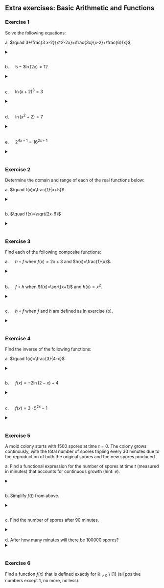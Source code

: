 ## Extra exercises: Basic Arithmetic and Functions

### Exercise 1

Solve the following equations:

a. $\quad 3+\frac{3 x-2}{x^2-2x}=\frac{3x}{x-2}+\frac{6}{x}$

<details>
  <br>
  <summary></summary>
$x=\frac{10}{9}$

</details>
<br>

b. $\quad 5-3 \ln(2x)=12$

<details>
  <br>
  <summary></summary>
  
$x=\frac{e^{\frac{-7}{3}}}{2}$

</details>
<br>

c. $\quad \ln(x+2)^3=3$

<details>
  <br>
  
  <summary> </summary>
  
$x=e-2$

</details>
<br>

d. $\quad \ln(x^2+2)=7$

<details>
  
  <br>
  <summary> </summary>
  
$x=\pm \sqrt{e^7-2}$

</details>
<br>

e. $\quad 2^{4x+1}=16^{2x+1}$

<details> 
  <br>
  <summary> </summary>
$x=-\frac{3}{4}$

</details>

<br>

### Exercise 2
Determine the domain and range of each of the real functions below:

a. $\quad f(x)=\frac{1}{x+5}$

<details>
  <br> 
  
  <summary> </summary>
  
Domain: $\mathbb{R} \backslash{-5}$; Range: $\mathbb{R} \backslash{0}$

</details> 

<br>

b. $\quad f(x)=\sqrt{2x-6}$

<details>
  <br> 
  
  <summary> </summary>
  
Domain: $\mathbb{R}{\geq 3}$; Range: $\mathbb{R}{\geq 0}$

</details> 

<br>

### Exercise 3

Find each of the following composite functions:

a. $\quad h \circ f$ when $f(x)=2x+3$ and $h(x)=\frac{1}{x}$.

<details> 
  
  <br> 
  
  <summary> </summary>
  
$(h \circ f)(x)=\frac{1}{2x+3}$

</details>

<br>

b. $\quad f \circ h$ when $f(x)=\sqrt{x+1}$ and $h(x)=x^2$.

<details> 
  <br>
  
  <summary> </summary>
  
$(f \circ h)(x)=\sqrt{x^2+1}$

</details>

<br>

c. $\quad h \circ f$ when $f$ and $h$ are defined as in exercise (b).

<details> 
  
  <br>
  
  <summary> </summary>
  
$(h \circ f)(x)=x+1$

</details>

<br>

### Exercise 4

Find the inverse of the following functions:

a. $\quad f(x)=\frac{3}{4-x}$

<details>
  
  <br>
  
  <summary> </summary>
  
$f^{-1}(x)=4-\frac{3}{x}$

</details>

<br>

b. $\quad f(x)=-2\ln(2-x)+4$

<details> 
  
  <br>
  
  <summary> </summary>
  
$f^{-1}(x)=2-e^\left({\frac{4-x}{2}}\right)$

</details>

<br>

c. $\quad f(x)=3 \cdot 5^{2x}-1$

<details>
  
  <br>
  
  <summary> </summary>
  
$f^{-1}(x)=\frac{\log_5\left(\frac{x+1}{3}\right)}{2}$

</details>

<br>

### Exercise 5

A mold colony starts with 1500 spores at time $t=0$.
The colony grows continously, with the total number of spores tripling every 30 minutes due to the reproduction of both the original spores and the new spores produced.

a. Find a functional expression for the number of spores at time $t$ (measured in minutes) that accounts for continuous growth (hint: $e$).

<details>
  <br>
  <summary> </summary>
  
$f(t)=1500 \cdot e^\left({\frac{\ln(3)}{30} t}\right)$

</details> 
<br>

b. Simplify $f(t)$ from above.

<details>
  <br>
  <summary> </summary>
  
$f(t)=1500 \cdot 3^\left({\frac{t}{30}}\right)$

</details> 
<br>

c. Find the number of spores after 90 minutes.

<details>
  <br>
  <summary> </summary>
$f(90) = 40500$

</details>
<br>
d. After how many minutes will there be 100000 spores?

<details> <br> <summary> </summary>
$\approx 114.68$ minutes

</details> <br>

### Exercise 6

Find a function $f(x)$ that is defined exactly for $\mathbb{R}_{>0} \setminus \{1\}$ (all positive numbers except 1, no more, no less).
